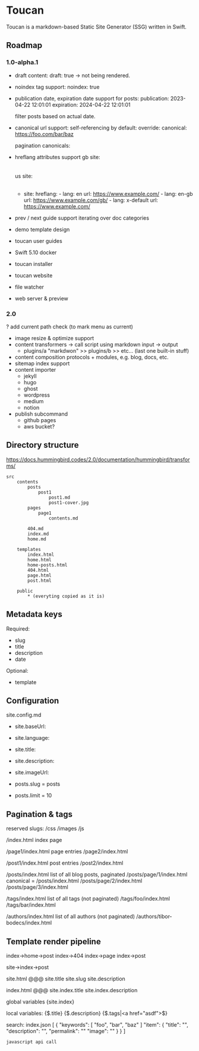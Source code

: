 # Toucan

Toucan is a markdown-based Static Site Generator (SSG) written in Swift.

## Roadmap

### 1.0-alpha.1

- draft content:
    draft: true -> not being rendered.

- noindex tag support:
    noindex: true
    <meta name="robots" content="noindex">
    
- publication date, expiration date support for posts:
    publication: 2023-04-22 12:01:01
    expiration: 2024-04-22 12:01:01
    
    filter posts based on actual date.

- canonical url support:
    self-referencing by default:
        <link rel="canonical" href="https://example.com/" />
    override:
        canonical: https://foo.com/bar/baz
        
    pagination canonicals:
        <link rel="prev" href="https://example.com/posts/page/1" />
        <link rel="next" href="https://example.com/posts/page/3" />

- hreflang attributes support
    gb site:
        <link rel="canonical" href="https://example.com/gb/" /> 
        <link rel=“alternate” hreflang=“en-gb” href=“https://example.com/gb/” />  
        <link rel=“alternate” hreflang=“en” href=“https://example.com/” />  
        <link rel=“alternate” hreflang=“x-default” href=“https://example.com/” />  
    us site:
        <link rel="canonical" href="https://example.com/" /> 
        <link rel=“alternate” hreflang=“en-gb” href=“https://example.com/gb/” />  
        <link rel=“alternate” hreflang=“en” href=“https://example.com/” />  
        <link rel=“alternate” hreflang=“x-default” href=“https://example.com/” />

    - site:
        hreflang:
            - lang: en
              url: https://www.example.com/
            - lang: en-gb
              url: https://www.example.com/gb/
            - lang: x-default
              url: https://www.example.com/

- prev / next guide support iterating over doc categories
 
- demo template design
- toucan user guides
- Swift 5.10 docker
- toucan installer
- toucan website
- file watcher
- web server & preview


### 2.0

? add current path check (to mark menu as current)
- image resize & optimize support
- content transformers -> call script using markdown input -> output
    - plugins/a "markdwon" >> plugins/b >> etc... (last one built-in stuff)
- content composition protocols + modules, e.g. blog, docs, etc.
- sitemap index support
- content importer
    - jekyll
    - hugo
    - ghost
    - wordpress
    - medium
    - notion
- publish subcommand 
    - github pages
    - aws bucket?
    

## Directory structure

https://docs.hummingbird.codes/2.0/documentation/hummingbird/transforms/

```
src
    contents
        posts
            post1
                post1.md
                post1-cover.jpg
        pages
            page1
                contents.md

        404.md
        index.md
        home.md

    templates
        index.html
        home.html
        home-posts.html
        404.html
        page.html
        post.html

    public
        * (everyting copied as it is)
```

## Metadata keys

Required:
- slug
- title
- description
- date

Optional:
- template


## Configuration

site.config.md

- site.baseUrl: 
- site.language:
- site.title: 
- site.description: 
- site.imageUrl: 

- posts.slug = posts
- posts.limit = 10

## Pagination & tags

reserved slugs:
/css
/images
/js

/index.html                 index page 

/page1/index.html           page entries
/page2/index.html

/post1/index.html           post entries
/post2/index.html

/posts/index.html           list of all blog posts, paginated
/posts/page/1/index.html    canonical = /posts/index.html
/posts/page/2/index.html
/posts/page/3/index.html

/tags/index.html            list of all tags (not paginated)
/tags/foo/index.html
/tags/bar/index.html

/authors/index.html         list of all authors (not paginated)
/authors/tibor-bodecs/index.html




## Template render pipeline


index->home->post
index->404
index->page
index->post


site->index->post

site.html
@@@
site.title
site.slug
site.description

index.html
@@@
site.index.title
site.index.description

global variables
{site.index}

local variables:
{$.title}
{$.description}
{$.tags|<a href="asdf">$</a>}


search:
    index.json
        [
            {
                "keywords": [
                    "foo", 
                    "bar", 
                    "baz"
                ]
                "item": {
                    "title": "",
                    "description": "",
                    "permalink": ""
                    "image": ""
                }
            }
        ]

    javascript api call
